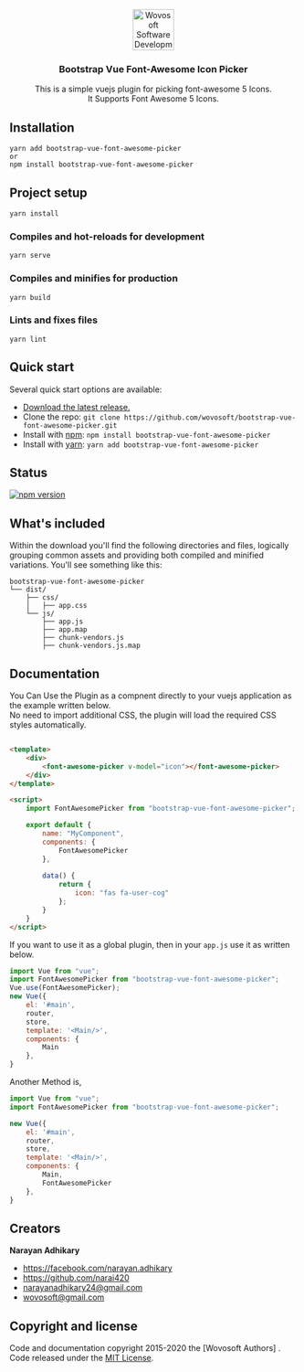 <p align="center">
  <a href="https://wovosoft.com/">
    <img src="https://wovosoft.com/wp-content/uploads/2019/10/logo_text-scaled-177x58.png" alt="Wovosoft Software Development Compnay"  height="72">
  </a>
</p>

<h3 align="center">Bootstrap Vue Font-Awesome Icon Picker</h3>

<p align="center">
  This is a simple vuejs plugin for picking font-awesome 5 Icons. 
  <br>
  It Supports Font Awesome 5 Icons.
</p>

## Installation
```
yarn add bootstrap-vue-font-awesome-picker  
or  
npm install bootstrap-vue-font-awesome-picker
```
## Project setup
```
yarn install 
```

### Compiles and hot-reloads for development
```
yarn serve
```

### Compiles and minifies for production
```
yarn build
```

### Lints and fixes files
```
yarn lint
```


## Quick start

Several quick start options are available:

- [Download the latest release.](https://github.com/wovosoft/bootstrap-vue-font-awesome-picker/archive/0.1.2.zip)
- Clone the repo: `git clone https://github.com/wovosoft/bootstrap-vue-font-awesome-picker.git`
- Install with [npm](https://www.npmjs.com/): `npm install bootstrap-vue-font-awesome-picker`
- Install with [yarn](https://yarnpkg.com/): `yarn add bootstrap-vue-font-awesome-picker`

## Status


[![npm version](https://img.shields.io/npm/v/bootstrap-vue-font-awesome-picker.svg)](https://www.npmjs.com/package/bootstrap-vue-font-awesome-picker)



## What's included

Within the download you'll find the following directories and files, logically grouping common assets and providing both compiled and minified variations. You'll see something like this:

```text
bootstrap-vue-font-awesome-picker
└── dist/
    ├── css/
    │   ├── app.css
    └── js/
        ├── app.js
        ├── app.map
        ├── chunk-vendors.js
        ├── chunk-vendors.js.map
```

## Documentation
You Can Use the Plugin as a compnent directly to your vuejs application as the example written below.  
No need to import additional CSS, the plugin will load the required CSS styles automatically.
```html

<template>
    <div>
        <font-awesome-picker v-model="icon"></font-awesome-picker>
    </div>
</template>

<script>
    import FontAwesomePicker from "bootstrap-vue-font-awesome-picker";

    export default {
        name: "MyComponent",
        components: {
            FontAwesomePicker
        },
       
        data() {
            return {
                icon: "fas fa-user-cog"
            };
        }
    }
</script>

```
If you want to use it as a global plugin, then in your `app.js` use it as written below.
```js
import Vue from "vue";
import FontAwesomePicker from "bootstrap-vue-font-awesome-picker";
Vue.use(FontAwesomePicker);
new Vue({
    el: '#main',
    router,
    store,
    template: '<Main/>',
    components: {
        Main
    },
}
```
Another Method is,
```js
import Vue from "vue";
import FontAwesomePicker from "bootstrap-vue-font-awesome-picker";

new Vue({
    el: '#main',
    router,
    store,
    template: '<Main/>',
    components: {
        Main,
        FontAwesomePicker
    },
}
```
## Creators

**Narayan Adhikary**

- <https://facebook.com/narayan.adhikary>
- <https://github.com/narai420>
- [narayanadhikary24@gmail.com](mailto:narayanadhikary24@gmail.com)
- [wovosoft@gmail.com](mailto:wovosoft@gmail.com)

## Copyright and license

Code and documentation copyright 2015-2020 the [Wovosoft Authors] . Code released under the [MIT License](https://github.com/twbs/bootstrap/blob/master/LICENSE). 

